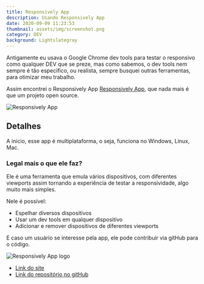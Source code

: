 ```yaml
---
title: Responsively App
description: Usando Responsively App
date: 2020-09-09 11:23:53
thumbnail: assets/img/screenshot.png
category: DEV
background: Lightslategray
---
```

Antigamente eu usava o Google Chrome dev tools para testar o responsivo como qualquer DEV que se preze, mas como sabemos, o dev tools nem sempre é tão especifico, ou realista, sempre busquei outras ferramentas, para otimizar meu trabalho.

Assim encontrei o Responsively App [Responsively App](https://responsively.app/), que nada mais é que um projeto open source.

![ Responsively App](assets/img/screenshot.png "Responsively App")

## **Detalhes**

A inicio, esse app é multiplataforma,  o seja, funciona no Windows, Linux, Mac.

### Legal mais o que ele faz?

Ele é uma ferramenta que emula vários dispositivos, com diferentes viewports assim tornando a experiência de testar a responsividade, algo muito mais simples.

Nele é possível:

* Espelhar diversos dispositivos
* Usar um dev tools em qualquer dispositivo
* Adicionar e remover dispositivos de diferentes viewports

E caso um usuário se interesse pela app, ele pode contribuir via gitHub para o código.

![ Responsively App logo](assets/img/teste.png " Responsively App logo")

* [Link do site](https://responsively.app/#Features)
* [Link do repositório no gitHub](https://github.com/responsively-org/responsively-app)